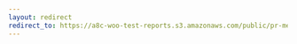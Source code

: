 ```yaml
---
layout: redirect
redirect_to: https://a8c-woo-test-reports.s3.amazonaws.com/public/pr-merge/37680/e2e/index.html
---
```

